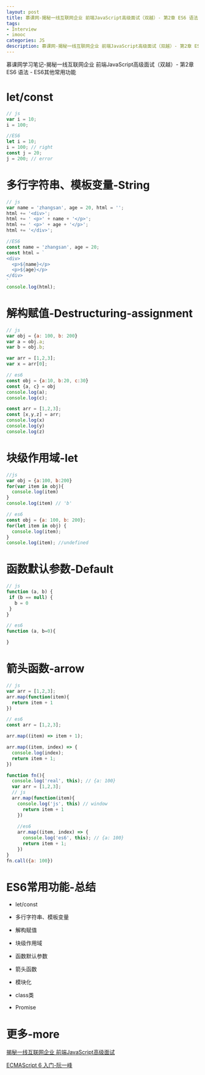 ```yaml
---
layout: post
title: 慕课网-揭秘一线互联网企业 前端JavaScript高级面试（双越）- 第2章 ES6 语法 - ES6其他常用功能
tags:
- Interview
- imooc
categories: JS
description: 慕课网-揭秘一线互联网企业 前端JavaScript高级面试（双越）- 第2章 ES6 语法 - ES6其他常用功能
---
```


慕课网学习笔记-揭秘一线互联网企业 前端JavaScript高级面试（双越）- 第2章 ES6 语法 - ES6其他常用功能

# let/const

```js
// js
var i = 10;
i = 100;

//ES6
let i = 10;
i = 100; // right
const j = 20;
j = 200; // error
```

# 多行字符串、模板变量-String

```js
// js
var name = 'zhangsan', age = 20, html = '';
html += '<div>';
html += ' <p>' + name + '</p>';
html += ' <p>' + age + '</p>';
html += '</div>';

//ES6
const name = 'zhangsan', age = 20;
const html = `
<div>
  <p>${name}</p>
  <p>${age}</p>
</div>
`
console.log(html);
```

# 解构赋值-Destructuring-assignment

```js
// js
var obj = {a: 100, b: 200}
var a = obj.a;
var b = obj.b;

var arr = [1,2,3];
var x = arr[0];

// es6
const obj = {a:10, b:20, c:30}
const {a, c} = obj
console.log(a);
console.log(c);

const arr = [1,2,3];
const [x,y,z] = arr;
console.log(x)
console.log(y)
console.log(z)
```

# 块级作用域-let

```js
//js
var obj = {a:100, b:200}
for(var item in obj){
  console.log(item)
}
console.log(item) // 'b'

// es6
const obj = {a: 100, b: 200};
for(let item in obj) {
  console.log(item);
}
console.log(item); //undefined
```

# 函数默认参数-Default
```js
// js
function (a, b) {
 if (b == null) {
   b = 0
 }
}

// es6
function (a, b=0){

}
```

# 箭头函数-arrow

```js
// js
var arr = [1,2,3];
arr.map(function(item){
  return item + 1
})

// es6
const arr = [1,2,3];

arr.map((item) => item + 1);

arr.map((item, index) => {
  console.log(index);
  return item + 1;
})
```

```js
function fn(){
  console.log('real', this); // {a: 100}
  var arr = [1,2,3];
  // js
  arr.map(function(item){
    console.log('js', this) // window
	  return item + 1
	})
	
	//es6
	arr.map((item, index) => {
	  console.log('es6', this); // {a: 100}
	  return item + 1;
	})
}
fn.call({a: 100})
```

# ES6常用功能-总结

- let/const

- 多行字符串、模板变量

- 解构赋值

- 块级作用域

- 函数默认参数

- 箭头函数

- 模块化

- class类

- Promise






# 更多-more

[揭秘一线互联网企业 前端JavaScript高级面试](https://coding.imooc.com/learn/list/190.html)

[ECMAScript 6 入门-阮一峰](http://es6.ruanyifeng.com/)

